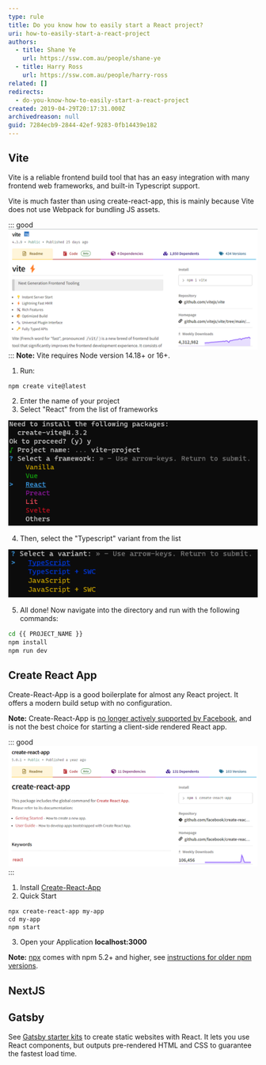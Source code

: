 ```yaml
---
type: rule
title: Do you know how to easily start a React project?
uri: how-to-easily-start-a-react-project
authors:
  - title: Shane Ye
    url: https://ssw.com.au/people/shane-ye
  - title: Harry Ross
    url: https://ssw.com.au/people/harry-ross
related: []
redirects:
  - do-you-know-how-to-easily-start-a-react-project
created: 2019-04-29T20:17:31.000Z
archivedreason: null
guid: 7284ecb9-2844-42ef-9283-0fb14439e182
---
```

## Vite

Vite is a reliable frontend build tool that has an easy integration with many frontend web frameworks, and built-in Typescript support.  

Vite is much faster than using create-react-app, this is mainly because Vite does not use Webpack for bundling JS assets. 

::: good
![Good example: Use Vite to generate a react-ts project](vite.png)
:::
**Note:** Vite requires Node version 14.18+ or 16+. 

1. Run:

```shell
npm create vite@latest 
```

2. Enter the name of your project
3. Select "React" from the list of frameworks

![Figure: The framework options with Vite](vite-pick.png)

4. Then, select the "Typescript" variant from the list

![Figure: The variant options with Vite](vite-pick-typescript.png)

5. All done! Now navigate into the directory and run with the following commands:

```bash
cd {{ PROJECT_NAME }}
npm install 
npm run dev
```
## Create React App

Create-React-App is a good boilerplate for almost any React project. It offers a modern build setup with no configuration. 

**Note:** Create-React-App is [no longer actively supported by Facebook](https://github.com/facebook/create-react-app/discussions/11086#discussioncomment-956516), and is not the best choice for starting a client-side rendered React app. 

<!--endintro-->

::: good
![Good example: Use the create-react-app npm package](new-create-react-app.png)
:::

1. Install [Create-React-App](https://github.com/facebook/create-react-app)
2. Quick Start

```shell
npx create-react-app my-app
cd my-app
npm start
```

3. Open your Application **localhost:3000**

**Note:** [npx](https://medium.com/@maybekatz/introducing-npx-an-npm-package-runner-55f7d4bd282b) comes with npm 5.2+ and higher, see [instructions for older npm versions](https://gist.github.com/gaearon/4064d3c23a77c74a3614c498a8bb1c5f).
## NextJS

## Gatsby

See [Gatsby starter kits](https://www.gatsbyjs.com/starters/) to create static websites with React. It lets you use React components, but outputs pre-rendered HTML and CSS to guarantee the fastest load time.